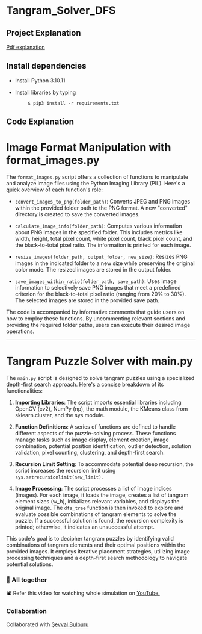 # Tangram_Solver_DFS

## Project Explanation
[Pdf explanation](report.pdf)

## Install dependencies

- Install Python 3.10.11

-	Install libraries by typing
```
		$ pip3 install -r requirements.txt
```

## Code Explanation

# Image Format Manipulation with format_images.py

The `format_images.py` script offers a collection of functions to manipulate and analyze image files using the Python Imaging Library (PIL). Here's a quick overview of each function's role:

- `convert_images_to_png(folder_path)`: Converts JPEG and PNG images within the provided folder path to the PNG format. A new "converted" directory is created to save the converted images.

- `calculate_image_info(folder_path)`: Computes various information about PNG images in the specified folder. This includes metrics like width, height, total pixel count, white pixel count, black pixel count, and the black-to-total pixel ratio. The information is printed for each image.

- `resize_images(folder_path, output_folder, new_size)`: Resizes PNG images in the indicated folder to a new size while preserving the original color mode. The resized images are stored in the output folder.

- `save_images_within_ratio(folder_path, save_path)`: Uses image information to selectively save PNG images that meet a predefined criterion for the black-to-total pixel ratio (ranging from 20% to 30%). The selected images are stored in the provided save path.

The code is accompanied by informative comments that guide users on how to employ these functions. By uncommenting relevant sections and providing the required folder paths, users can execute their desired image operations.

---

# Tangram Puzzle Solver with main.py

The `main.py` script is designed to solve tangram puzzles using a specialized depth-first search approach. Here's a concise breakdown of its functionalities:

1. **Importing Libraries**: The script imports essential libraries including OpenCV (cv2), NumPy (np), the math module, the KMeans class from sklearn.cluster, and the sys module.

2. **Function Definitions**: A series of functions are defined to handle different aspects of the puzzle-solving process. These functions manage tasks such as image display, element creation, image combination, potential position identification, outlier detection, solution validation, pixel counting, clustering, and depth-first search.

3. **Recursion Limit Setting**: To accommodate potential deep recursion, the script increases the recursion limit using `sys.setrecursionlimit(new_limit)`.

4. **Image Processing**: The script processes a list of image indices (images). For each image, it loads the image, creates a list of tangram element sizes (w_h), initializes relevant variables, and displays the original image. The `dfs_tree` function is then invoked to explore and evaluate possible combinations of tangram elements to solve the puzzle. If a successful solution is found, the recursion complexity is printed; otherwise, it indicates an unsuccessful attempt.

This code's goal is to decipher tangram puzzles by identifying valid combinations of tangram elements and their optimal positions within the provided images. It employs iterative placement strategies, utilizing image processing techniques and a depth-first search methodology to navigate potential solutions.


### 🙌 All together
📽️ Refer this video for watching whole simulation on
<a href="https://youtu.be/orxbHXTbhis" target="_blank">YouTube.</a>

### Collaboration
Collaborated with [Şevval Bulburu](https://github.com/sevvalbulburu)
